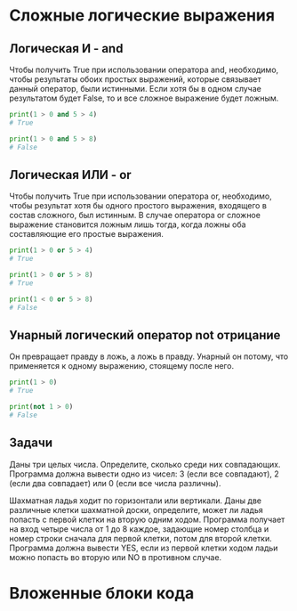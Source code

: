 # Сложные логические выражения

## Логическая И - and
Чтобы получить True при использовании оператора and, необходимо, чтобы результаты обоих простых выражений, которые связывает данный оператор, были истинными. Если хотя бы в одном случае результатом будет False, то и все сложное выражение будет ложным.
```python
print(1 > 0 and 5 > 4)
# True

print(1 > 0 and 5 > 8)
# False
```

## Логическая ИЛИ - or
Чтобы получить True при использовании оператора or, необходимо, чтобы результат хотя бы одного простого выражения, входящего в состав сложного, был истинным. В случае оператора or сложное выражение становится ложным лишь тогда, когда ложны оба составляющие его простые выражения.
```python
print(1 > 0 or 5 > 4)
# True

print(1 > 0 or 5 > 8)
# True

print(1 < 0 or 5 > 8)
# False
```

## Унарный логический оператор not отрицание
Он превращает правду в ложь, а ложь в правду. Унарный он потому, что применяется к одному выражению, стоящему после него.
```python
print(1 > 0)
# True

print(not 1 > 0)
# False
```

## Задачи
Даны три целых числа. Определите, сколько среди них совпадающих. Программа должна вывести одно из чисел: 3 (если все совпадают), 2 (если два совпадает) или 0 (если все числа различны).

Шахматная ладья ходит по горизонтали или вертикали. Даны две различные клетки шахматной доски, определите, может ли ладья попасть с первой клетки на вторую одним ходом. Программа получает на вход четыре числа от 1 до 8 каждое, задающие номер столбца и номер строки сначала для первой клетки, потом для второй клетки. Программа должна вывести YES, если из первой клетки ходом ладьи можно попасть во вторую или NO в противном случае.

# Вложенные блоки кода
